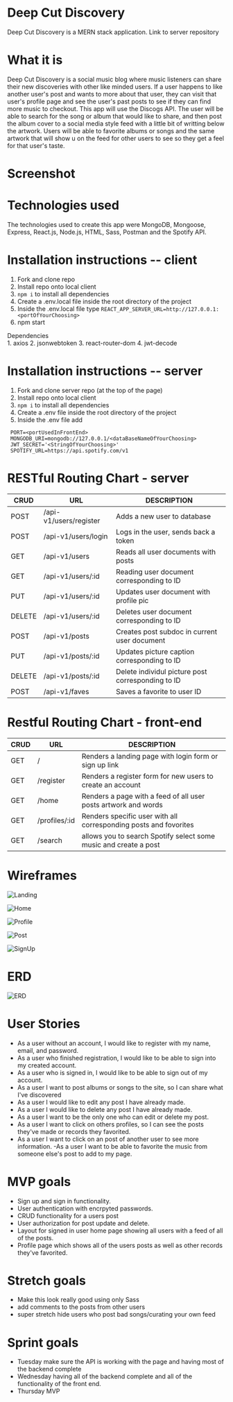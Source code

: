 # Deep Cut Discovery

Deep Cut Discovery is a MERN stack application. Link to server repository

# What it is

Deep Cut Discovery is a social music blog where music listeners can share their new discoveries with other like minded users. If a user happens to like another user's post and wants to more about that user, they can visit that user's profile page and see the user's past posts to see if they can find more music to checkout. This app will use the Discogs API. The user will be able to search for the song or album that would like to share, and then post the album cover to a social media style feed with a little bit of writting below the artwork. Users will be able to favorite albums or songs and the same artwork that will show u on the feed for other users to see so they get a feel for that user's taste.

# Screenshot

# Technologies used

The technologies used to create this app were MongoDB, Mongoose, Express, React.js, Node.js, HTML, Sass, Postman and the Spotify API.

# Installation instructions -- client

1. Fork and clone repo
2. Install repo onto local client
3. `npm i` to install all dependencies
4. Create a .env.local file inside the root directory of the project
5. Inside the .env.local file type `REACT_APP_SERVER_URL=http://127.0.0.1:<portOfYourChoosing>`
6. npm start

<summary>Dependencies</summary>
1. axios
2. jsonwebtoken
3. react-router-dom
4. jwt-decode

# Installation instructions -- server

1. Fork and clone server repo (at the top of the page)
2. Install repo onto local client
3. `npm i` to install all dependencies
4. Create a .env file inside the root directory of the project
5. Inside the .env file add

```
 PORT=<portUsedInFrontEnd>
 MONGODB_URI=mongodb://127.0.0.1/<dataBaseNameOfYourChoosing>
 JWT_SECRET='<StringOfYourChoosing>'
 SPOTIFY_URL=https://api.spotify.com/v1
```

# RESTful Routing Chart - server

| **CRUD** | **URL**                | **DESCRIPTION**                                   |
| -------- | ---------------------- | ------------------------------------------------- |
| POST     | /api-v1/users/register | Adds a new user to database                       |
| POST     | /api-v1/users/login    | Logs in the user, sends back a token              |
| GET      | /api-v1/users          | Reads all user documents with posts               |
| GET      | /api-v1/users/:id      | Reading user document corresponding to ID         |
| PUT      | /api-v1/users/:id      | Updates user document with profile pic            |
| DELETE   | /api-v1/users/:id      | Deletes user document corresponding to ID         |
| POST     | /api-v1/posts          | Creates post subdoc in current user document      |
| PUT      | /api-v1/posts/:id      | Updates picture caption corresponding to ID       |
| DELETE   | /api-v1/posts/:id      | Delete individul picture post corresponding to ID |
| POST     | /api-v1/faves          | Saves a favorite to user ID                       |

# Restful Routing Chart - front-end

| **CRUD** | **URL**       | **DESCRIPTION**                                                  |
| -------- | ------------- | ---------------------------------------------------------------- |
| GET      | /             | Renders a landing page with login form or sign up link           |
| GET      | /register     | Renders a register form for new users to create an account       |
| GET      | /home         | Renders a page with a feed of all user posts artwork and words   |
| GET      | /profiles/:id | Renders specific user with all corresponding posts and fovorites |
| GET      | /search       | allows you to search Spotify select some music and create a post |

# Wireframes

![Landing](./assets/wireframeLanding.png)

![Home](./assets/wireframeHome.png)

![Profile](./assets/wireframeProfile.png)

![Post](./assets/wireframePost.png)

![SignUp](./assets/wireframeSignUp.png)

# ERD

![ERD](./assets/DCD-ERD.png)

# User Stories

- As a user without an account, I would like to register with my name, email, and password.
- As a user who finished registration, I would like to be able to sign into my created account.
- As a user who is signed in, I would like to be able to sign out of my account.
- As a user I want to post albums or songs to the site, so I can share what I've discovered
- As a user I would like to edit any post I have already made.
- As a user I would like to delete any post I have already made.
- As a user I want to be the only one who can edit or delete my post.
- As a user I want to click on others profiles, so I can see the posts they've made or records they favorited.
- As a user I want to click on an post of another user to see more information.
  -As a user I want to be able to favorite the music from someone else's post to add to my page.

# MVP goals

- Sign up and sign in functionality.
- User authentication with encrpyted passwords.
- CRUD functionality for a users post
- User authorization for post update and delete.
- Layout for signed in user home page showing all users with a feed of all of the posts.
- Profile page which shows all of the users posts as well as other records they've favorited.

# Stretch goals

- Make this look really good using only Sass
- add comments to the posts from other users
- super stretch hide users who post bad songs/curating your own feed

# Sprint goals

- Tuesday make sure the API is working with the page and having most of the backend complete
- Wednesday having all of the backend complete and all of the functionality of the front end.
- Thursday MVP
